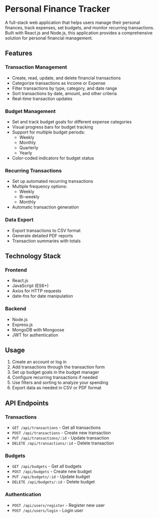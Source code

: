 # Personal Finance Tracker

A full-stack web application that helps users manage their personal finances, track expenses, set budgets, and monitor recurring transactions. Built with React.js and Node.js, this application provides a comprehensive solution for personal financial management.

## Features

### Transaction Management
- Create, read, update, and delete financial transactions
- Categorize transactions as Income or Expense
- Filter transactions by type, category, and date range
- Sort transactions by date, amount, and other criteria
- Real-time transaction updates

### Budget Management
- Set and track budget goals for different expense categories
- Visual progress bars for budget tracking
- Support for multiple budget periods:
  - Weekly
  - Monthly
  - Quarterly
  - Yearly
- Color-coded indicators for budget status

### Recurring Transactions
- Set up automated recurring transactions
- Multiple frequency options:
  - Weekly
  - Bi-weekly
  - Monthly
- Automatic transaction generation

### Data Export
- Export transactions to CSV format
- Generate detailed PDF reports
- Transaction summaries with totals

## Technology Stack

### Frontend
- React.js
- JavaScript (ES6+)
- Axios for HTTP requests
- date-fns for date manipulation

### Backend
- Node.js
- Express.js
- MongoDB with Mongoose
- JWT for authentication

## Usage

1. Create an account or log in
2. Add transactions through the transaction form
3. Set up budget goals in the budget manager
4. Configure recurring transactions if needed
5. Use filters and sorting to analyze your spending
6. Export data as needed in CSV or PDF format

## API Endpoints

### Transactions
- `GET /api/transactions` - Get all transactions
- `POST /api/transactions` - Create new transaction
- `PUT /api/transactions/:id` - Update transaction
- `DELETE /api/transactions/:id` - Delete transaction

### Budgets
- `GET /api/budgets` - Get all budgets
- `POST /api/budgets` - Create new budget
- `PUT /api/budgets/:id` - Update budget
- `DELETE /api/budgets/:id` - Delete budget

### Authentication
- `POST /api/users/register` - Register new user
- `POST /api/users/login` - Login user
